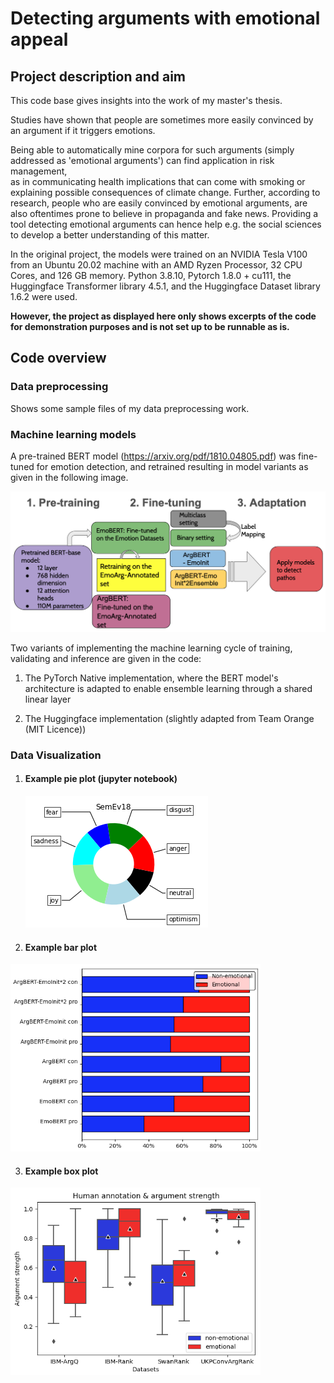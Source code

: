 # Detecting arguments with emotional appeal
## Project description and aim 



This code base gives insights into the work of my master's thesis. 

Studies have shown that people are sometimes more easily convinced by an argument if it triggers emotions.

Being able to automatically mine corpora for such arguments (simply addressed as 'emotional arguments') can find application in risk management,  
as in communicating health implications that can come with smoking or explaining possible consequences of climate change. 
Further, according to research, people who are easily convinced by emotional arguments, are also oftentimes prone to believe in propaganda and fake news. 
Providing a tool detecting emotional arguments can hence help e.g. the social sciences to develop a better understanding of this matter. 

In the original project, the models were trained on an NVIDIA Tesla V100 from an Ubuntu 20.02 machine with an AMD Ryzen Processor, 32 CPU Cores, and 126 GB memory. Python 3.8.10, Pytorch 1.8.0 + cu111, the Huggingface Transformer library 4.5.1, and the Huggingface Dataset library 1.6.2 were used.

**However, the project as displayed here only shows excerpts of the code for demonstration purposes and is not set up to be runnable as is.**


## Code overview
### Data preprocessing
Shows some sample files of my data preprocessing work.

### Machine learning models
A pre-trained BERT model (https://arxiv.org/pdf/1810.04805.pdf) was fine-tuned for emotion detection, and retrained resulting in model variants as given in the following image. 

![My BERT variants](images/myBERTvariants.png)

Two variants of implementing the machine learning cycle of training, validating and inference are given in the code:

1) The PyTorch Native implementation, where the BERT model's architecture is adapted
to enable ensemble learning through a shared linear layer

2) The Huggingface implementation (slightly adapted from Team Orange (MIT Licence))

### Data Visualization 
1. #### Example pie plot (jupyter notebook) 
   ![pieplots](images/pie_plot.png)

2. #### Example bar plot 
<img src="images/bar_plot.png" width="400" height="300">

3. #### Example box plot 
<img src="images/box_plots.png" width="400" height="300">
